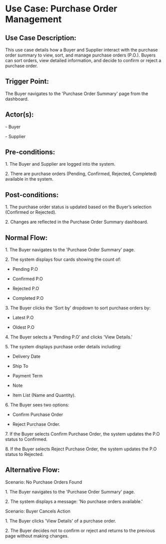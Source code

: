 ﻿# **Use Case: Purchase Order Management**
## **Use Case Description:**
This use case details how a Buyer and Supplier interact with the purchase order summary to view, sort, and manage purchase orders (P.O.). Buyers can sort orders, view detailed information, and decide to confirm or reject a purchase order.
## **Trigger Point:**
The Buyer navigates to the 'Purchase Order Summary' page from the dashboard.
## **Actor(s):**
\- Buyer

\- Supplier
## **Pre-conditions:**
1\. The Buyer and Supplier are logged into the system.

2\. There are purchase orders (Pending, Confirmed, Rejected, Completed) available in the system.
## **Post-conditions:**
1\. The purchase order status is updated based on the Buyer’s selection (Confirmed or Rejected).

2\. Changes are reflected in the Purchase Order Summary dashboard.
## **Normal Flow:**
1\. The Buyer navigates to the 'Purchase Order Summary' page.

2\. The system displays four cards showing the count of:

- Pending P.O

- Confirmed P.O

- Rejected P.O

- Completed P.O

3\. The Buyer clicks the 'Sort by' dropdown to sort purchase orders by:

- Latest P.O

- Oldest P.O

4\. The Buyer selects a 'Pending P.O' and clicks 'View Details.'

5\. The system displays purchase order details including:

- Delivery Date

- Ship To

- Payment Term

- Note

- Item List (Name and Quantity).

6\. The Buyer sees two options:

- Confirm Purchase Order

- Reject Purchase Order.

7\. If the Buyer selects Confirm Purchase Order, the system updates the P.O status to Confirmed.

8\. If the Buyer selects Reject Purchase Order, the system updates the P.O status to Rejected.
## **Alternative Flow:**
Scenario: No Purchase Orders Found

1\. The Buyer navigates to the 'Purchase Order Summary' page.

2\. The system displays a message: 'No purchase orders available.'

Scenario: Buyer Cancels Action

1\. The Buyer clicks 'View Details' of a purchase order.

2\. The Buyer decides not to confirm or reject and returns to the previous page without making changes.

